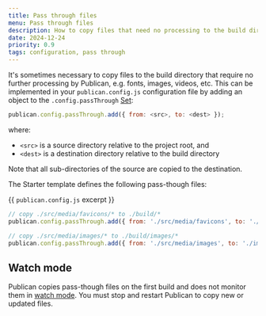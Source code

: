 ```yaml
---
title: Pass through files
menu: Pass through files
description: How to copy files that need no processing to the build directory.
date: 2024-12-24
priority: 0.9
tags: configuration, pass through
---
```


It's sometimes necessary to copy files to the build directory that require no further processing by Publican, e.g. fonts, images, videos, etc. This can be implemented in your `publican.config.js` configuration file by adding an object to the `.config.passThrough` [Set](https://developer.mozilla.org/docs/Web/JavaScript/Reference/Global_Objects/Set):

```js
publican.config.passThrough.add({ from: <src>, to: <dest> });
```

where:

* `<src>` is a source directory relative to the project root, and
* `<dest>` is a destination directory relative to the build directory

Note that all sub-directories of the source are copied to the destination.

The Starter template defines the following pass-though files:

{{ `publican.config.js` excerpt }}
```js
// copy ./src/media/favicons/* to ./build/*
publican.config.passThrough.add({ from: './src/media/favicons', to: './' });

// copy ./src/media/images/* to ./build/images/*
publican.config.passThrough.add({ from: './src/media/images', to: './images/' });
```


## Watch mode

Publican copies pass-though files on the first build and does not monitor them in [watch mode](--ROOT--docs/configuration/options/#watch-mode). You must stop and restart Publican to copy new or updated files.
